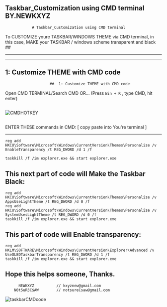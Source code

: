 ## Taskbar_Customization using CMD terminal          BY.NEWKXYZ            
                # Taskbar_Customization using CMD terminal

To CUSTOMIZE youre TASKBAR/WINDOWS THEME via CMD terminal, in this case,
MAKE your TASKBAR / windows scheme transparent and black ##



---------------------------------------------------------------------------
---------------------------------------------------------------------------


  ##  1: Customize THEME with CMD code               
                        ##  1: Customize THEME with CMD code  
 Open CMD TERMINAL/Search CMD 
                             OR...
                                  (Press `Win + R` , type CMD, hit enter)

                                  
##                                  
![CMDHOTKEY](https://github.com/user-attachments/assets/40450de9-7e77-447b-aa08-b2422343978e)
##

  ENTER THESE commands in CMD:                 [ copy paste into You're terminal ] 
  
  ----------------------------------------------------------------------------------------------------------------------------
  
    
    reg add HKCU\Software\Microsoft\Windows\CurrentVersion\Themes\Personalize /v EnableTransparency /t REG_DWORD /d 1 /f

    taskkill /f /im explorer.exe && start explorer.exe

  
   ##  This next part of code will Make the Taskbar Black:
   

  
    reg add HKCU\Software\Microsoft\Windows\CurrentVersion\Themes\Personalize /v AppsUseLightTheme /t REG_DWORD /d 0 /f
    reg add HKCU\Software\Microsoft\Windows\CurrentVersion\Themes\Personalize /v SystemUsesLightTheme /t REG_DWORD /d 0 /f
    taskkill /f /im explorer.exe && start explorer.exe


  ##  This part of code will Enable transparency:
  



    reg add HKLM\SOFTWARE\Microsoft\Windows\CurrentVersion\Explorer\Advanced /v UseOLEDTaskbarTransparency /t REG_DWORD /d 1 /f
    taskkill /f /im explorer.exe && start explorer.exe

## Hope this helps someone, Thanks.


          NEWKXYZ          // kxyznew@gmail.com           
        N0t5uR3C$AW        // notsureCsaw@gmail.com 
![taskbarCMDcode](https://github.com/user-attachments/assets/2f346f50-c34e-4996-9f74-9d157022efb8)
           
                                     
